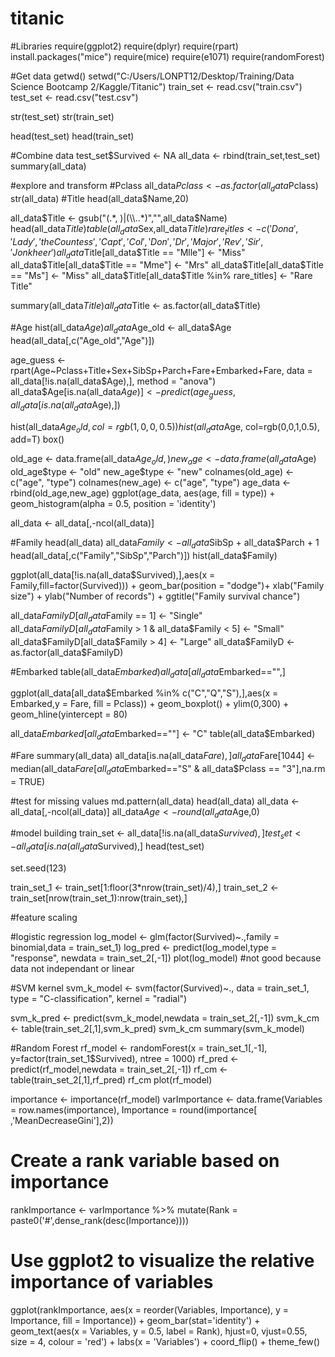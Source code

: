 # titanic

#Libraries
require(ggplot2)
require(dplyr)
require(rpart)
install.packages("mice")
require(mice)
require(e1071)
require(randomForest)


#Get data
getwd()
setwd("C:/Users/LONPT12/Desktop/Training/Data Science Bootcamp 2/Kaggle/Titanic")
train_set <- read.csv("train.csv")
test_set <- read.csv("test.csv")

str(test_set)
str(train_set)

head(test_set)
head(train_set)

#Combine data
test_set$Survived <- NA
all_data <- rbind(train_set,test_set)
summary(all_data)

#explore and transform
#Pclass
all_data$Pclass <- as.factor(all_data$Pclass)
str(all_data)
#Title
head(all_data$Name,20)

all_data$Title <- gsub("(.*, )|(\\..*)","",all_data$Name)
head(all_data$Title)
table(all_data$Sex,all_data$Title)
rare_titles <- c('Dona', 'Lady', 'the Countess','Capt', 'Col', 'Don', 'Dr', 'Major', 'Rev', 'Sir', 'Jonkheer')
all_data$Title[all_data$Title == "Mlle"] <- "Miss"
all_data$Title[all_data$Title == "Mme"] <- "Mrs"
all_data$Title[all_data$Title == "Ms"] <- "Miss"
all_data$Title[all_data$Title %in% rare_titles] <- "Rare Title"

summary(all_data$Title)
all_data$Title <- as.factor(all_data$Title)

#Age
hist(all_data$Age)
all_data$Age_old <- all_data$Age
head(all_data[,c("Age_old","Age")])

age_guess <- rpart(Age~Pclass+Title+Sex+SibSp+Parch+Fare+Embarked+Fare,
      data = all_data[!is.na(all_data$Age),],
      method = "anova")
all_data$Age[is.na(all_data$Age)] <- predict(age_guess,all_data[is.na(all_data$Age),])

hist(all_data$Age_old, col=rgb(1,0,0,0.5))
hist(all_data$Age, col=rgb(0,0,1,0.5), add=T)
box()

old_age <- data.frame(all_data$Age_old,)
new_age <- data.frame(all_data$Age)
old_age$type <- "old"
new_age$type <- "new"
colnames(old_age) <- c("age", "type")
colnames(new_age) <- c("age", "type")
age_data <- rbind(old_age,new_age)
ggplot(age_data, aes(age, fill = type)) + 
  geom_histogram(alpha = 0.5, position = 'identity')

all_data <- all_data[,-ncol(all_data)]

#Family
head(all_data)
all_data$Family <- all_data$SibSp + all_data$Parch + 1
head(all_data[,c("Family","SibSp","Parch")])
hist(all_data$Family)

ggplot(all_data[!is.na(all_data$Survived),],aes(x = Family,fill=factor(Survived))) +
  geom_bar(position = "dodge")+
  xlab("Family size") +
  ylab("Number of records") +
  ggtitle("Family survival chance")

all_data$FamilyD[all_data$Family == 1] <- "Single"
all_data$FamilyD[all_data$Family > 1 & all_data$Family < 5] <- "Small"
all_data$FamilyD[all_data$Family > 4] <- "Large"
all_data$FamilyD <- as.factor(all_data$FamilyD)

#Embarked
table(all_data$Embarked)
all_data[all_data$Embarked=="",]

ggplot(all_data[all_data$Embarked %in% c("C","Q","S"),],aes(x = Embarked,y = Fare, fill = Pclass)) +
  geom_boxplot() +
  ylim(0,300) +
  geom_hline(yintercept = 80)

all_data$Embarked[all_data$Embarked==""] <- "C"
table(all_data$Embarked)

#Fare
summary(all_data)
all_data[is.na(all_data$Fare),]
all_data$Fare[1044] <- median(all_data$Fare[all_data$Embarked=="S" & all_data$Pclass == "3"],na.rm = TRUE)

#test for missing values
md.pattern(all_data)
head(all_data)
all_data <- all_data[,-ncol(all_data)]
all_data$Age <- round(all_data$Age,0)

#model building
train_set <- all_data[!is.na(all_data$Survived),]
test_set <- all_data[is.na(all_data$Survived),]
head(test_set)

set.seed(123)

train_set_1 <- train_set[1:floor(3*nrow(train_set)/4),]
train_set_2 <- train_set[nrow(train_set_1):nrow(train_set),]

#feature scaling


#logistic regression
log_model <- glm(factor(Survived)~.,family = binomial,data = train_set_1)
log_pred <- predict(log_model,type = "response", newdata = train_set_2[,-1])
plot(log_model)
#not good because data not independant or linear

#SVM kernel
svm_k_model <- svm(factor(Survived)~.,
                   data = train_set_1,
                   type = "C-classification",
                   kernel = "radial")

svm_k_pred <- predict(svm_k_model,newdata = train_set_2[,-1])
svm_k_cm <- table(train_set_2[,1],svm_k_pred)
svm_k_cm
summary(svm_k_model)

#Random Forest
rf_model <- randomForest(x = train_set_1[,-1],
                         y=factor(train_set_1$Survived),
                         ntree = 1000)
rf_pred <- predict(rf_model,newdata = train_set_2[,-1])
rf_cm <- table(train_set_2[,1],rf_pred)
rf_cm
plot(rf_model)

importance <- importance(rf_model)
varImportance <- data.frame(Variables = row.names(importance),
                            Importance = round(importance[ ,'MeanDecreaseGini'],2))
# Create a rank variable based on importance
rankImportance <- varImportance %>%
  mutate(Rank = paste0('#',dense_rank(desc(Importance))))

# Use ggplot2 to visualize the relative importance of variables
ggplot(rankImportance, aes(x = reorder(Variables, Importance), 
                           y = Importance, fill = Importance)) +
  geom_bar(stat='identity') + 
  geom_text(aes(x = Variables, y = 0.5, label = Rank),
            hjust=0, vjust=0.55, size = 4, colour = 'red') +
  labs(x = 'Variables') +
  coord_flip() + 
  theme_few()
